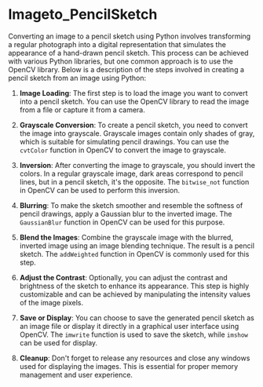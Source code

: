 # Imageto_PencilSketch
Converting an image to a pencil sketch using Python involves transforming a regular photograph into a digital representation that simulates the appearance of a hand-drawn pencil sketch. This process can be achieved with various Python libraries, but one common approach is to use the OpenCV library. Below is a description of the steps involved in creating a pencil sketch from an image using Python:

1. **Image Loading**: The first step is to load the image you want to convert into a pencil sketch. You can use the OpenCV library to read the image from a file or capture it from a camera.

2. **Grayscale Conversion**: To create a pencil sketch, you need to convert the image into grayscale. Grayscale images contain only shades of gray, which is suitable for simulating pencil drawings. You can use the `cvtColor` function in OpenCV to convert the image to grayscale.

3. **Inversion**: After converting the image to grayscale, you should invert the colors. In a regular grayscale image, dark areas correspond to pencil lines, but in a pencil sketch, it's the opposite. The `bitwise_not` function in OpenCV can be used to perform this inversion.

4. **Blurring**: To make the sketch smoother and resemble the softness of pencil drawings, apply a Gaussian blur to the inverted image. The `GaussianBlur` function in OpenCV can be used for this purpose.

5. **Blend the Images**: Combine the grayscale image with the blurred, inverted image using an image blending technique. The result is a pencil sketch. The `addWeighted` function in OpenCV is commonly used for this step.

6. **Adjust the Contrast**: Optionally, you can adjust the contrast and brightness of the sketch to enhance its appearance. This step is highly customizable and can be achieved by manipulating the intensity values of the image pixels.

7. **Save or Display**: You can choose to save the generated pencil sketch as an image file or display it directly in a graphical user interface using OpenCV. The `imwrite` function is used to save the sketch, while `imshow` can be used for display.

8. **Cleanup**: Don't forget to release any resources and close any windows used for displaying the images. This is essential for proper memory management and user experience.

